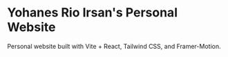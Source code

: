 # Yohanes Rio Irsan's Personal Website

Personal website built with Vite + React, Tailwind CSS, and Framer-Motion.
